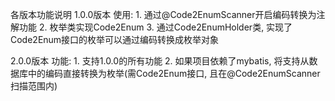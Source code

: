 各版本功能说明
1.0.0版本
    使用:
        1. 通过@Code2EnumScanner开启编码转换为注解功能
        2. 枚举类实现Code2Enum
        3. 通过Code2EnumHolder类, 实现了Code2Enum接口的枚举可以通过编码转换成枚举对象

2.0.0版本
     功能:
        1. 支持1.0.0的所有功能
        2. 如果项目依赖了mybatis, 将支持从数据库中的编码直接转换为枚举(需Code2Enum接口, 且在@Code2EnumScanner扫描范围内)
